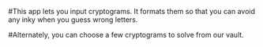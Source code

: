 #This app lets you input cryptograms. It formats them so that you can avoid any inky when you guess wrong letters.

#Alternately, you can choose a few cryptograms to solve from our vault.
